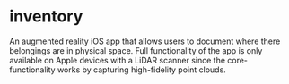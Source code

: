 #  inventory

An augmented reality iOS app that allows users to document where there belongings are in physical space. Full functionality of the app is only available on Apple devices with a LiDAR scanner since the core-functionality works by capturing high-fidelity point clouds. 

